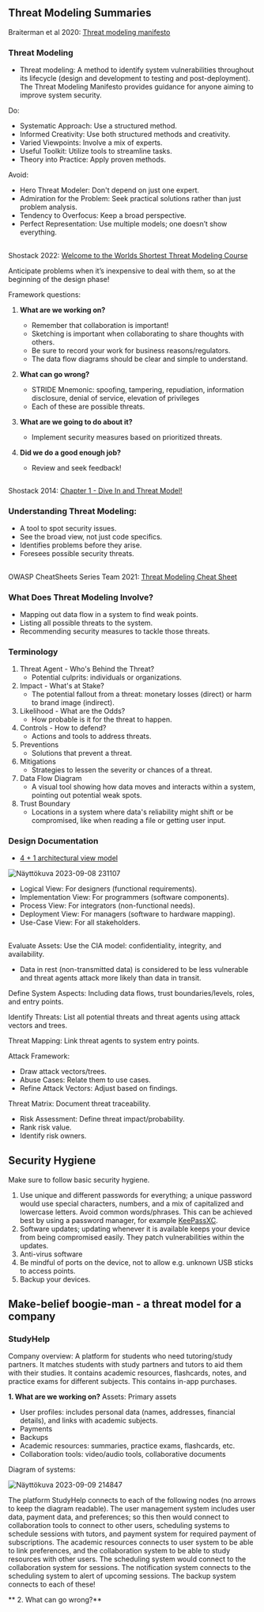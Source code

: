 ## Threat Modeling Summaries

Braiterman et al 2020: [Threat modeling manifesto](https://www.threatmodelingmanifesto.org/)

### Threat Modeling
-	Threat modeling: A method to identify system vulnerabilities throughout its lifecycle (design and development to testing and post-deployment). The Threat Modeling Manifesto provides guidance for anyone aiming to improve system security.


Do:
- Systematic Approach: Use a structured method.
- Informed Creativity: Use both structured methods and creativity.
- Varied Viewpoints: Involve a mix of experts.
- Useful Toolkit: Utilize tools to streamline tasks.
- Theory into Practice: Apply proven methods. 


Avoid:
- Hero Threat Modeler: Don't depend on just one expert.
- Admiration for the Problem: Seek practical solutions rather than just problem analysis.
- Tendency to Overfocus: Keep a broad perspective.
- Perfect Representation: Use multiple models; one doesn’t show everything.

## 

Shostack 2022: [Welcome to the Worlds Shortest Threat Modeling Course](https://www.youtube.com/playlist?list=PLCVhBqLDKoOOZqKt74QI4pbDUnXSQo0nf)

Anticipate problems when it’s inexpensive to deal with them, so at the beginning of the design phase! 

Framework questions: 

1. **What are we working on?**
   - Remember that collaboration is important!
   - Sketching is important when collaborating to share thoughts with others.
   - Be sure to record your work for business reasons/regulators.
   - The data flow diagrams should be clear and simple to understand.

2.  **What can go wrong?**
     - STRIDE Mnemonic: spoofing, tampering, repudiation, information disclosure, denial of service, elevation of privileges
     - Each of these are possible threats.
    
3. **What are we going to do about it?**
   - Implement security measures based on prioritized threats.
     
4. **Did we do a good enough job?**
   - Review and seek feedback!

##

Shostack 2014: [Chapter 1 - Dive In and Threat Model!](https://www.oreilly.com/library/view/threat-modeling-designing/9781118810057/9781118810057c01.xhtml#c1)

### Understanding Threat Modeling:
- A tool to spot security issues.
- See the broad view, not just code specifics.
- Identifies problems before they arise.
- Foresees possible security threats.

##

OWASP CheatSheets Series Team 2021: [Threat Modeling Cheat Sheet](https://cheatsheetseries.owasp.org/cheatsheets/Threat_Modeling_Cheat_Sheet.html)

### What Does Threat Modeling Involve?
- Mapping out data flow in a system to find weak points.
- Listing all possible threats to the system.
- Recommending security measures to tackle those threats.


### Terminology
1. Threat Agent - Who's Behind the Threat?
   - Potential culprits: individuals or organizations.
2. Impact - What's at Stake?
   - The potential fallout from a threat: monetary losses (direct) or harm to brand image (indirect). 
3. Likelihood - What are the Odds?
   - How probable is it for the threat to happen.
4. Controls - How to defend?
   - Actions and tools to address threats.
5. Preventions
   - Solutions that prevent a threat.
6. Mitigations
   - Strategies to lessen the severity or chances of a threat.
7. Data Flow Diagram
   - A visual tool showing how data moves and interacts within a system, pointing out potential weak spots.
8. Trust Boundary
   - Locations in a system where data's reliability might shift or be compromised, like when reading a file or getting user input.


### Design Documentation
- [4 + 1 architectural view model](https://en.wikipedia.org/wiki/4%2B1_architectural_view_model)

![Näyttökuva 2023-09-08 231107](https://github.com/marissakirjonen/informationSecurity/assets/142782994/3b54b5a9-7fb1-47dd-9e04-23763c68a447)


- Logical View: For designers (functional requirements).
-	Implementation View: For programmers (software components).
-	Process View: For integrators (non-functional needs).
-	Deployment View: For managers (software to hardware mapping).
-	Use-Case View: For all stakeholders.

## 

Evaluate Assets: Use the CIA model: confidentiality, integrity, and availability. 
- Data in rest (non-transmitted data) is considered to be less vulnerable and threat agents attack more likely than data in transit. 

Define System Aspects: Including data flows, trust boundaries/levels, roles, and entry points.

Identify Threats: List all potential threats and threat agents using attack vectors and trees. 

Threat Mapping: Link threat agents to system entry points.

Attack Framework: 
- Draw attack vectors/trees.
- Abuse Cases: Relate them to use cases.
- Refine Attack Vectors: Adjust based on findings.

Threat Matrix: Document threat traceability.
- Risk Assessment: Define threat impact/probability.
- Rank risk value.
- Identify risk owners. 





## 

## Security Hygiene

Make sure to follow basic security hygiene. 

1. Use unique and different passwords for everything; a unique password would use special characters, numbers, and a mix of capitalized and lowercase letters. Avoid common words/phrases. This can be achieved best by using a password manager, for example [KeePassXC](https://keepassxc.org/).
2. Software updates; updating whenever it is available keeps your device from being compromised easily. They patch vulnerabilities within the updates.
3. Anti-virus software
4. Be mindful of ports on the device, not to allow e.g. unknown USB sticks to access points.
5. Backup your devices.


## 

## Make-belief boogie-man - a threat model for a company

### StudyHelp

Company overview: A platform for students who need tutoring/study partners. It matches students with study partners and tutors to aid them with their studies. It contains academic resources, flashcards, notes, and practice exams for different subjects. This contains in-app purchases. 

**1. What are we working on?**
Assets:
Primary assets
- User profiles: includes personal data (names, addresses, financial details), and links with academic subjects.
- Payments
- Backups
- Academic resources: summaries, practice exams, flashcards, etc.
- Collaboration tools: video/audio tools, collaborative documents


Diagram of systems: 

![Näyttökuva 2023-09-09 214847](https://github.com/marissakirjonen/informationSecurity/assets/142782994/37fbedf2-b1d4-4a2f-ae0c-b6b1dffeebcc)

The platform StudyHelp connects to each of the following nodes (no arrows to keep the diagram readable). The user management system includes user data, payment data, and preferences; so this then would connect to collaboration tools to connect to other users, scheduling systems to schedule sessions with tutors, and payment system for required payment of subscriptions. The academic resources connects to user system to be able to link preferences, and the collaboration system to be able to study resources with other users. The scheduling system would connect to the collaboration system for sessions. The notification system connects to the scheduling system to alert of upcoming sessions. The backup system connects to each of these!


** 2. What can go wrong?**













